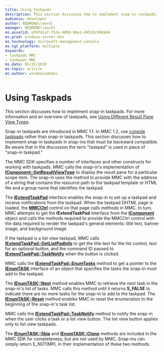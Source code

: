 ```yaml
---
title: Using Taskpads
description: This section discusses how to implement snap-in taskpads. For more information and an overview of taskpads, see Using Different Result Pane View Types.
audience: developer
author: REDMOND\\markl
manager: REDMOND\\markl
ms.assetid: ef0fdca7-f52e-48b9-98a1-d4516c9089d4
ms.prod: windows-server-dev
ms.technology: microsoft-management-console
ms.tgt_platform: multiple
keywords:
- taskpads MMC
- taskpads MMC
ms.date: 05/31/2018
ms.topic: article
ms.author: windowssdkdev
---
```


# Using Taskpads

This section discusses how to implement snap-in taskpads. For more information and an overview of taskpads, see [Using Different Result Pane View Types](using-different-result-pane-view-types.md).

Snap-in taskpads are introduced in MMC 1.1. In MMC 1.2, use [console taskpads](console-taskpads.md) rather than snap-in taskpads. This section discusses how to implement snap-in taskpads in snap-ins that must be backward compatible. Be aware that in the discussion the term "taskpad" is used in place of "snap-in taskpad."

The MMC SDK specifies a number of interfaces and other constructs for working with taskpads. MMC calls the snap-in's implementation of [**IComponent::GetResultViewType**](/windows/win32/Mmc/nf-mmc-icomponent-getresultviewtype?branch=master) to display the result pane for a particular scope item. The snap-in uses the method to provide MMC with the address of a string that contains the resource path to the taskpad template or HTML file and a group name that identifies the taskpad.

The [**IExtendTaskPad**](/windows/win32/Mmc/nn-mmc-iextendtaskpad?branch=master) interface enables the snap-in to set up a taskpad and receive notifications from the taskpad. When the taskpad DHTML page is loaded, the [**MMCCtrl**](mmcctrl-control.md) control on that page calls methods in MMC. In turn, MMC attempts to get the **IExtendTaskPad** interface from the [**IComponent**](/windows/win32/Mmc/ns-wmidata-_msmcaevent_pcicomponenterror?branch=master) object and calls the methods required to provide the MMCCtrl control with the data required to render the taskpad's general elements: title text, banner image, and background image.

If the taskpad is a list view taskpad, MMC calls [**IExtendTaskPad::GetListPadInfo**](/windows/win32/Mmc/nf-mmc-iextendtaskpad-getlistpadinfo?branch=master) to get the title text for the list control, text for an optional button, and the command ID passed to [**IExtendTaskPad::TaskNotify**](/windows/win32/Mmc/nf-mmc-iextendtaskpad-tasknotify?branch=master) when the button is clicked.

MMC calls the [**IExtendTaskPad::EnumTasks**](/windows/win32/Mmc/nf-mmc-iextendtaskpad-enumtasks?branch=master) method to get a pointer to the [**IEnumTASK**](/windows/win32/Mmc/nn-mmc-ienumtask?branch=master) interface of an object that specifies the tasks the snap-in must add to the taskpad.

The [**IEnumTASK::Next**](/windows/win32/Mmc/nf-mmc-ienumtask-next?branch=master) method enables MMC to retrieve the next task in the snap-in's list of tasks. MMC calls this method until it returns **S\_FALSE** to indicate there are no more tasks for the snap-in to add to the taskpad. The [**IEnumTASK::Reset**](/windows/win32/Mmc/nf-mmc-ienumtask-reset?branch=master) method enables MMC to reset the enumeration to the beginning of the snap-in's task list.

MMC calls the [**IExtendTaskPad::TaskNotify**](/windows/win32/Mmc/nf-mmc-iextendtaskpad-tasknotify?branch=master) method to notify the snap-in when the user clicks a task or a list view button. The list view button applies only to list view taskpads.

The [**IEnumTASK::Skip**](/windows/win32/Mmc/nf-mmc-ienumtask-skip?branch=master) and [**IEnumTASK::Clone**](/windows/win32/Mmc/nf-mmc-ienumtask-clone?branch=master) methods are included in the MMC SDK for completeness, but are not used by MMC. Snap-ins can simply return E\_NOTIMPL in their implementation of these two methods.

 

 




